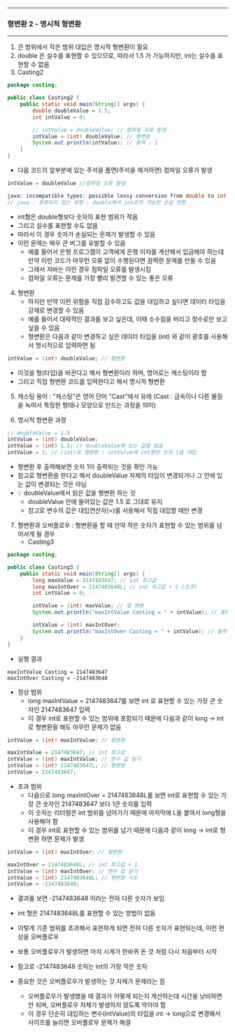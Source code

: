 -----
### 형변환 2 - 명시적 형변환
-----
1. 큰 범위에서 작은 범위 대입은 명시적 형변환이 필요
2. double 은 실수를 표현할 수 있으므로, 따라서 1.5 가 가능하지만, int는 실수를 표현할 수 없음
3. Casting2
```java
package casting;

public class Casting2 {
    public static void main(String[] args) {
        double doubleValue = 1.5;
        int intValue = 0;

        // intValue = doubleValue; // 컴파일 오류 발생
        intValue = (int) doubleValue; // 형변환
        System.out.println(intValue); // 출력 : 1
    }
}
```
  - 다음 코드의 앞부분에 있는 주석을 풀면(주석을 제거하면) 컴파일 오류가 발생
```java
intValue = doubleValue //컴파일 오류 발생
```
```java
java: incompatible types: possible lossy conversion from double to int
// java : 호환되지 않는 유형 : double에서 int로의 가능한 손실 변환
```
   - int형은 double형보다 숫자의 표현 범위가 작음
   - 그리고 실수를 표현할 수도 없음
   - 따라서 이 경우 숫자가 손실되는 문제가 발생할 수 있음
   - 이런 문제는 매우 큰 버그를 유발할 수 있음
     + 예를 들어서 은행 프로그램이 고객에게 은행 이자를 계산해서 입금해야 하는데 만약 이런 코드가 아무런 오류 없이 수행된다면 끔찍한 문제를 만들 수 있음
     + 그래서 자바는 이런 경우 컴파일 오류를 발생시킴
     + 컴파일 오류는 문제를 가장 빨리 발견할 수 있는 좋은 오류

4. 형변환
   - 하지만 만약 이런 위험을 직접 감수하고도 값을 대입하고 싶다면 데이터 타입을 강제로 변경할 수 있음
   - 예를 들어서 대략적인 결과를 보고 싶은데, 이때 소수점을 버리고 정수로만 보고 싶을 수 있음
   - 형변환은 다음과 같이 변경하고 싶은 데이터 타입을 (int) 와 같이 괄호를 사용해서 명시적으로 입력하면 됨
```java
intValue = (int) doubleValue; // 형변환
```
   - 이것을 형(타입)을 바꾼다고 해서 형변환이라 하며, 영어로는 캐스팅이라 함
   - 그리고 직접 형변환 코드를 입력한다고 해서 명시적 형변환

5. 캐스팅 용어 : "캐스팅"은 영어 단어 "Cast"에서 유래 (Cast : 금속이나 다른 물질을 녹여서 특정한 형태나 모양으로 만드는 과정을 의미)

6. 명시적 형변환 과정
```java
// doubleValue = 1.5
intValue = (int) doubleValue;
intValue = (int) 1.5; // doubleValue에 있는 값을 읽음
intValue = 1; // (int)로 형변환 : intValue에 int형인 숫자 1을 대입
```
  - 형변환 후 출력해보면 숫자 1이 출력되는 것을 확인 가능
  - 참고로 형변환을 한다고 해서 doubleValue 자체의 타입이 변경되거나 그 안에 있는 값이 변경되는 것은 아님
  - 💡 doubleValue에서 읽은 값을 형변환 하는 것
    + doubleValue 안에 들어있는 값은 1.5 로 그대로 유지
    + 참고로 변수의 값은 대입연산자(=)를 사용해서 직접 대입할 때만 변경

7. 형변환과 오버플로우 : 형변환을 할 때 만약 작은 숫자가 표현할 수 있는 범위를 넘어서게 될 경우
   - Casting3
```java
package casting;

public class Casting3 {
    public static void main(String[] args) {
        long maxValue = 2147483647; // int 최고값
        long maxIntOver = 2147483648L; // int 최고값 + 1 (초과)
        int intValue = 0;

        intValue = (int) maxValue; // 형 변환
        System.out.println("maxIntValue Casting = " + intValue); // 출력 : 214783647

        intValue = (int) maxIntOver;
        System.out.println("maxIntOver Casting = " + intValue); // 출력 : -2147483648
    }
}
```
   - 실행 결과
```
maxIntValue Casting = 2147483647
maxIntOver Casting = -2147483648
```

   - 정상 범위
     + long maxIntValue = 2147483647를 보면 int 로 표현할 수 있는 가장 큰 숫자인 2147483647 입력
     + 이 경우 int로 표현할 수 있는 범위에 포함되기 때문에 다음과 같이 long → int로 형변환을 해도 아무런 문제가 없음
```java
intValue = (int) maxIntValue; // 형변환
```
```java
maxIntValue = 2147483647; // int 최고값
intValue = (int) maxIntValue; // 변수 값 읽기
intValue = (int) 2147483647L; // 형변환
intValue = 2147483647;
```

   - 초과 범위    
     + 다음으로 long maxIntOver = 2147483648L를 보면 int로 표현할 수 있는 가장 큰 숫자인 2147483647 보다 1큰 숫자를 입력
     + 이 숫자는 리터럴은 int 범위를 넘어가기 때문에 마지막에 L을 붙여서 long형을 사용해야 함
     + 이 경우 int로 표현할 수 있는 범위를 넘기 때문에 다음과 같이 long → int로 형변환 하면 문제가 발생
```java
intValue = (int) maxIntOver; // 형변환
```

```java
maxIntOver = 2147483648L; // int 최고값 + 1
intValue = (int) maxIntOver; // 변수 값 읽기
intValue = (int) 2147483648L; // 형변환 시도
intValue = -2147483648;
```
   - 결과를 보면 -2147483648 이라는 전혀 다른 숫자가 보임
   - int 형은 2147483648L를 표현할 수 있는 방법이 없음
   - 이렇게 기존 범위를 초과해서 표현하게 되면 전혀 다른 숫자가 표현되는데, 이런 현상을 오버플로우

   - 보통 오버플로우가 발생하면 마치 시계가 한바퀴 돈 것 처럼 다시 처음부터 시작
   - 참고로 -2147483648 숫자는 int의 가장 작은 숫자
   - 중요한 것은 오버플로우가 발생하는 것 자체가 문제라는 점
     + 오버플로우가 발생했을 때 결과가 어떻게 되는지 계산하는데 시간을 낭비하면 안 되며, 오버플로우 자체가 발생하지 않도록 막아야 함
     + 이 경우 단순히 대입하는 변수(intValue)의 타입을 int → long으로 변경해서 사이즈를 늘리면 오버플로우 문제가 해결
